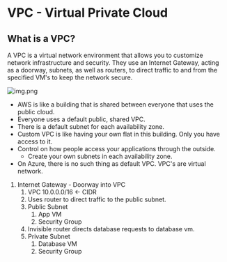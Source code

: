 # VPC - Virtual Private Cloud

## What is a VPC? 

A VPC is a virtual network environment that allows you to customize network infrastructure and security. They use an Internet Gateway, acting as a doorway, subnets, as well as routers, to direct traffic to and from the specified VM's to keep the network secure.

![img.png](/day_1/images/vpc_image.png)


- AWS is like a building that is shared between everyone that uses the public cloud.
- Everyone uses a default public, shared VPC.
- There is a default subnet for each availability zone.
- Custom VPC is like having your own flat in this building. Only you have access to it.
- Control on how people access your applications through the outside.
  - Create your own subnets in each availability zone.
- On Azure, there is no such thing as default VPC. VPC's are virtual network.

1. Internet Gateway - Doorway into VPC
   1. VPC 10.0.0.0/16 <- CIDR
   2. Uses router to direct traffic to the public subnet.
   3. Public Subnet
      1. App VM
      2. Security Group
   4. Invisible router directs database requests to database vm.
   5. Private Subnet
      1. Database VM
      2. Security Group